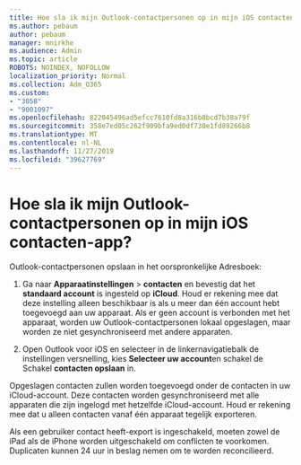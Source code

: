 ```yaml
---
title: Hoe sla ik mijn Outlook-contactpersonen op in mijn iOS contacten-app?
ms.author: pebaum
author: pebaum
manager: mnirkhe
ms.audience: Admin
ms.topic: article
ROBOTS: NOINDEX, NOFOLLOW
localization_priority: Normal
ms.collection: Adm_O365
ms.custom:
- "3058"
- "9001097"
ms.openlocfilehash: 822045496ad5efcc7610fd8a316b8bcd7b38a79f
ms.sourcegitcommit: 358e7ed05c262f909bfa9ed0df730e1fd89266b8
ms.translationtype: MT
ms.contentlocale: nl-NL
ms.lasthandoff: 11/27/2019
ms.locfileid: "39627769"
---
```

# <a name="how-do-i-save-my-outlook-contacts-to-my-ios-contacts-app"></a>Hoe sla ik mijn Outlook-contactpersonen op in mijn iOS contacten-app?

Outlook-contactpersonen opslaan in het oorspronkelijke Adresboek:
 
1. Ga naar **Apparaatinstellingen** > **contacten** en bevestig dat het **standaard account** is ingesteld op **iCloud**. Houd er rekening mee dat deze instelling alleen beschikbaar is als u meer dan één account hebt toegevoegd aan uw apparaat. Als er geen account is verbonden met het apparaat, worden uw Outlook-contactpersonen lokaal opgeslagen, maar worden ze niet gesynchroniseerd met andere apparaten.
 
2. Open Outlook voor iOS en selecteer in de linkernavigatiebalk de instellingen versnelling, kies **Selecteer uw account**en schakel de Schakel **contacten opslaan** in.
 
Opgeslagen contacten zullen worden toegevoegd onder de contacten in uw iCloud-account. Deze contacten worden gesynchroniseerd met alle apparaten die zijn ingelogd met hetzelfde iCloud-account. Houd er rekening mee dat u alleen contacten vanaf één apparaat tegelijk exporteren.
 
Als een gebruiker contact heeft-export is ingeschakeld, moeten zowel de iPad als de iPhone worden uitgeschakeld om conflicten te voorkomen. Duplicaten kunnen 24 uur in beslag nemen om te worden reconcilieerd.